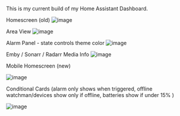 This is my current build of my Home Assistant Dashboard.

Homescreen (old)
![image](https://user-images.githubusercontent.com/1154815/229046744-ab2604e1-f58e-4516-a1b1-c2a83cac6efa.png)

Area View
![image](https://user-images.githubusercontent.com/1154815/229046927-d63b01c1-e00c-4219-a480-198ed2479f34.png)

Alarm Panel - state controls theme color
![image](https://user-images.githubusercontent.com/1154815/229048832-e33d3cd8-79fc-4a0d-bd28-8804a0bdff10.png)

Emby / Sonarr / Radarr Media Info
![image](https://user-images.githubusercontent.com/1154815/229049053-c4b399d9-3762-4ab3-878e-819f6e4c67ff.png)

Mobile Homescreen  (new)

![image](https://user-images.githubusercontent.com/1154815/229203001-90fce837-eb3e-437f-8846-e4ba2f25a876.png)

Conditional Cards (alarm only shows when triggered, offline watchman/devices show only if offline, batteries show if under 15% )

![image](https://user-images.githubusercontent.com/1154815/229234965-6d028fe6-4b79-40b8-88d2-61e3f6bd2c49.png)
